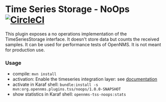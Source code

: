 # Time Series Storage - NoOps [![CircleCI](https://circleci.com/gh/opennms-forge/opennms-tss-plugin-noops.svg?style=svg)](https://circleci.com/gh/opennms-forge/opennms-tss-plugin-noops)

This plugin exposes a no operations implementation of the TimeSeriesStorage interface.
It doesn't store data but counts the received samples.
It can be used for performance tests of OpenNMS.
It is not meant for production use.

### Usage
* compile: ``mvn install``
* activation: Enable the timeseries integration layer: see [documentation](https://docs.opennms.org/opennms/releases/26.1.0/guide-admin/guide-admin.html#ga-opennms-operation-timeseries)
* activate in Karaf shell: ``bundle:install -s mvn:org.opennms.plugins.tss/noops/1.0.0-SNAPSHOT``
* show statistics in Karaf shell: ``opennms-tss-noops:stats``

  
 



